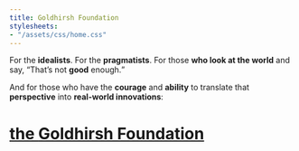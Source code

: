 ```yaml
---
title: Goldhirsh Foundation
stylesheets:
- "/assets/css/home.css"
---
```


<p>

  <span class="idealists">
    For the <strong>idealists</strong>.
  </span>

  <span class="pragmatists">
    For the <strong>pragmatists</strong>.
  </span>

  <span class="look">
    For those <strong>who look at the world</strong> and say,
  </span>

  <span class="good">
    <q>That’s not <strong>good</strong> enough.</q>
  </span>

</p>

<p>

  <span class="courage">
    And for those who have the <strong>courage</strong> and <strong>ability</strong> to
  </span>

  <span class="perspective">
    translate that <strong>perspective</strong> into <strong>real-world innovations</strong>:
  </span>

</p>

<h1>
  <a href="/vision/">
    the <strong>Goldhirsh Foundation</strong>
  </a>
</h1>
